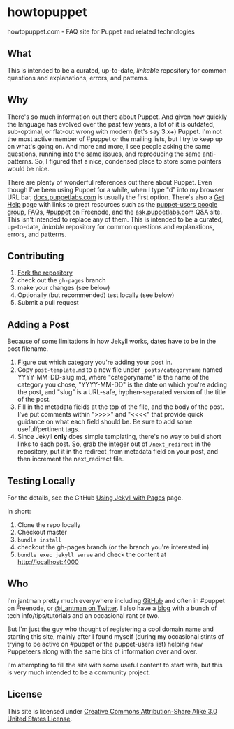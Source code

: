 howtopuppet
===========

howtopuppet.com - FAQ site for Puppet and related technologies

What
----
This is intended to be a curated, up-to-date, _linkable_ repository for common
questions and explanations, errors, and patterns.

Why
---

There's so much information out there about Puppet. And given how quickly the language has evolved over the
past few years, a lot of it is outdated, sub-optimal, or flat-out wrong with modern (let's say 3.x+) Puppet.
I'm not the most active member of #puppet or the mailing lists, but I try to keep up on what's going on. And
more and more, I see people asking the same questions, running into the same issues, and reproducing the same
anti-patterns. So, I figured that a nice, condensed place to store some pointers would be nice.

There are plenty of wonderful references out there about Puppet. Even though I've been using Puppet for a while,
when I type "d" into my browser URL bar, [docs.puppetlabs.com](http://docs.puppetlabs.com/) is usually the first
option. There's also a [Get Help](http://puppetlabs.com/community/get-help) page with links to great resources
such as the [puppet-users google group](http://groups.google.com/group/puppet-users), [FAQs](http://docs.puppetlabs.com/guides/faq.html),
[#puppet](http://webchat.freenode.net/?channels=puppet) on Freenode, and the [ask.puppetlabs.com](http://ask.puppetlabs.com/)
Q&A site. This isn't intended to replace any of them. This is intended to be a curated, up-to-date, _linkable_
repository for common questions and explanations, errors, and patterns.

Contributing
------------

1. [Fork the repository](https://github.com/jantman/howtopuppet/fork)
2. check out the ``gh-pages`` branch
3. make your changes (see below)
4. Optionally (but recommended) test locally (see below)
5. Submit a pull request

Adding a Post
-------------

Because of some limitations in how Jekyll works, dates have to be in the post filename.

1. Figure out which category you're adding your post in.
2. Copy ``post-template.md`` to a new file under ``_posts/categoryname`` named YYYY-MM-DD-slug.md, where
   "categoryname" is the name of the category you chose, "YYYY-MM-DD" is the date on which
   you're adding the post, and "slug" is a URL-safe, hyphen-separated version of the title of the post.
3. Fill in the metadata fields at the top of the file, and the body of the post. I've put comments within
   ">>>>" and "<<<<" that provide quick guidance on what each field should be. Be sure to add some
   useful/pertinent tags.
4. Since Jekyll __only__ does simple templating, there's no way to build short links to each post. So, grab
   the integer out of ``/next_redirect`` in the repository, put it in the redirect\_from metadata field
   on your post, and then increment the next\_redirect file.

Testing Locally
---------------

For the details, see the GitHub [Using Jekyll with Pages](https://help.github.com/articles/using-jekyll-with-pages) page.

In short:

1. Clone the repo locally
2. Checkout master
3. ``bundle install``
4. checkout the gh-pages branch (or the branch you're interested in)
5. ``bundle exec jekyll serve`` and check the content at [http://localhost:4000](http://localhost:4000)

Who
---

I'm jantman pretty much everywhere including [GitHub](https://github.com/jantman) and often in #puppet on Freenode,
or [@j_antman on Twitter](https://twitter.com/j_antman). I also have a [blog](http://blog.jasonantman.com/) with a bunch
of tech info/tips/tutorials and an occasional rant or two.

But I'm just the guy who thought of registering a cool domain name and starting this site, mainly after I found myself
(during my occasional stints of trying to be active on #puppet or the puppet-users list) helping new Puppeteers along
with the same bits of information over and over.

I'm attempting to fill the site with some useful content to start with, but this is very much intended to be
a community project.

License
-------

This site is licensed under [Creative Commons Attribution-Share Alike 3.0 United States License](http://creativecommons.org/licenses/by-sa/3.0/us/).

